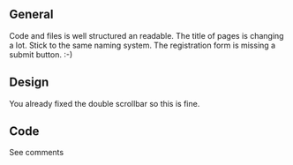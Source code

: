 ## General

Code and files is well structured an readable. 
The title of pages is changing a lot. Stick to the same naming system.
The registration form is missing a submit button. :-)

## Design

You already fixed the double scrollbar so this is fine.

## Code

See comments